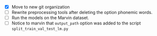 - [x] Move to new git organization
- [ ] Rewrite preprocessing tools after deleting the option phonemic words.
- [ ] Run the models on the Marvin dataset.
- [ ] Notice to marvin that `output_path` option was added to the script `split_train_val_test_lm.py`